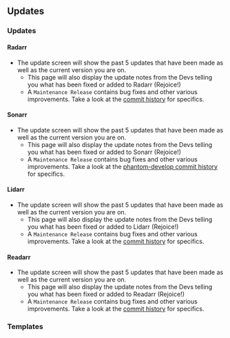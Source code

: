 ## Updates

### Updates

#### Radarr

<section begin=radarr_system_updates />

  - The update screen will show the past 5 updates that have been made
    as well as the current version you are on.
      - This page will also display the update notes from the Devs
        telling you what has been fixed or added to Radarr (Rejoice\!)
      - A `Maintenance Release` contains bug fixes and other various
        improvements. Take a look at the [commit
        history](https://github.com/Radarr/Radarr/commits/develop) for
        specifics.

<section end=radarr_system_updates />

#### Sonarr

<section begin=sonarr_system_updates />

  - The update screen will show the past 5 updates that have been made
    as well as the current version you are on.
      - This page will also display the update notes from the Devs
        telling you what has been fixed or added to Sonarr (Rejoice\!)
      - A `Maintenance Release` contains bug fixes and other various
        improvements. Take a look at the [phantom-develop commit
        history](https://github.com/sonarr/sonarr/commits/phantom-develop)
        for specifics.

<section end=sonarr_system_updates />

#### Lidarr

<section begin=lidarr_system_updates />

  - The update screen will show the past 5 updates that have been made
    as well as the current version you are on.
      - This page will also display the update notes from the Devs
        telling you what has been fixed or added to Lidarr (Rejoice\!)
      - A `Maintenance Release` contains bug fixes and other various
        improvements. Take a look at the [commit
        history](https://github.com/Lidarr/Lidarr/commits/develop) for
        specifics.

<section end=lidarr_system_updates />

#### Readarr

<section begin=readarr_system_updates />

  - The update screen will show the past 5 updates that have been made
    as well as the current version you are on.
      - This page will also display the update notes from the Devs
        telling you what has been fixed or added to Readarr (Rejoice\!)
      - A `Maintenance Release` contains bug fixes and other various
        improvements. Take a look at the [commit
        history](https://github.com/Readarr/Readarr/commits/develop) for
        specifics.

<section end=readarr_system_updates />

### Templates
